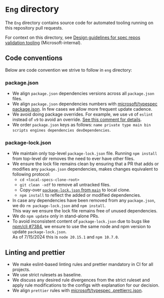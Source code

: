 # `Eng` directory

The `Eng` directory contains source code for automated tooling running on this repository pull requests.

For context on this directory, see [Design guidelines for spec repos validation tooling] (Microsoft-internal).

## Code conventions

Below are code convention we strive to follow in `eng` directory:

### package.json

- We align `package.json` dependencies versions across all `package.json` files.
- We align `package.json` dependencies numbers with [microsoft/typespec package.json].
  In few cases we allow more frequent update cadence.
- We avoid doing package overrides. For example, we use `v8` of `eslint` instead of `v9` to avoid an override.
  [See this comment for details][eslint override].
- We order `package.json` keys as follows: `name private type main bin scripts engines dependencies devDependencies`.

### package-lock.json

- We maintain only top-level `package-lock.json` file. Running `npm install` from top-level dir removes the need
  to ever have other files.
- We ensure the lock file remains clean by ensuring that a PR that adds or modifies any `package.json` dependencies,
  makes changes equivalent to following protocol:
  - `cd <local-specs-clone-root>`
  - `git clean -xdf` to remove all untracked files.
  - Copy-over [`package-lock.json` from `main`] to local clone.
  - `npm install` to reflect the added or modified dependencies.
- In case any dependencies have been removed from any `package.json`, we do `rm package-lock.json` and `npm install`.  
  This way we ensure the lock file remains free of unused dependencies.
- We do `npm update` only in stand-alone PRs.
- To avoid inconsistent content of `package-lock.json` due to bugs like [npm/cli #7384],
  we ensure to use the same node and npm version to update `package-lock.json`.  
  As of 7/15/2024 this is `node 20.15.1` and `npm 10.7.0`.

## Linting and prettier

- We make eslint-based linting rules and prettier mandatory in CI for all projects.
- We use strict rulesets as baseline.
- We discuss any desired rule divergences from the strict ruleset
  and apply rule modifications to the configs with explanation for our decision.
- We align `prettier` rules with [microsoft/typespec .prettierrc.json].

[`package-lock.json` from `main`]: https://github.com/Azure/azure-rest-api-specs/blob/main/package-lock.json
[Design guidelines for spec repos validation tooling]: https://dev.azure.com/azure-sdk/internal/_wiki/wikis/internal.wiki/1153/Design-guidelines-for-spec-repos-validation-tooling
[eslint override]: https://github.com/Azure/azure-rest-api-specs/pull/29820#pullrequestreview-2177045580
[microsoft/typespec .prettierrc.json]: https://github.com/microsoft/typespec/blob/main/.prettierrc.json
[microsoft/typespec package.json]: https://github.com/microsoft/typespec/blob/main/package.json
[npm/cli #7384]: https://github.com/npm/cli/issues/7384
